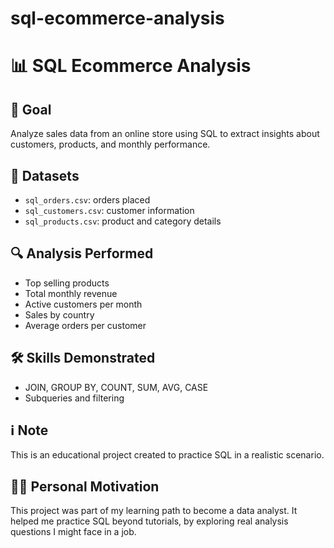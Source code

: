 # sql-ecommerce-analysis
# 📊 SQL Ecommerce Analysis

## 🧠 Goal
Analyze sales data from an online store using SQL to extract insights about customers, products, and monthly performance.

## 📁 Datasets
- `sql_orders.csv`: orders placed
- `sql_customers.csv`: customer information
- `sql_products.csv`: product and category details

## 🔍 Analysis Performed
- Top selling products
- Total monthly revenue
- Active customers per month
- Sales by country
- Average orders per customer

## 🛠 Skills Demonstrated
- JOIN, GROUP BY, COUNT, SUM, AVG, CASE
- Subqueries and filtering

## ℹ️ Note
This is an educational project created to practice SQL in a realistic scenario.
## 👨‍💻 Personal Motivation
This project was part of my learning path to become a data analyst. It helped me practice SQL beyond tutorials, by exploring real analysis questions I might face in a job.
